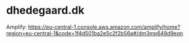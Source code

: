 # dhedegaard.dk

Amplify: https://eu-central-1.console.aws.amazon.com/amplify/home?region=eu-central-1&code=1f4d501ba2e5c2f2b56a#/dm3mp648d9eqn
